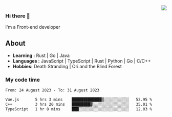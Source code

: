 <img align='right' src="https://github-readme-stats.vercel.app/api?username=strugglebak&show_icons=true">

### Hi there 👋

I'm a Front-end developer

## About

-  **Learning :** Rust | Go | Java
-  **Languages :** JavaScript | TypeScript | Rust | Python | Go | C/C++
-  **Hobbies:** Death Stranding | Ori and the Blind Forest

### My code time

<!--START_SECTION:waka-->

```txt
From: 24 August 2023 - To: 31 August 2023

Vue.js       5 hrs 3 mins    █████████████▒░░░░░░░░░░░   52.95 %
C++          3 hrs 20 mins   ████████▓░░░░░░░░░░░░░░░░   35.01 %
TypeScript   1 hr 8 mins     ███░░░░░░░░░░░░░░░░░░░░░░   12.03 %
```

<!--END_SECTION:waka-->
